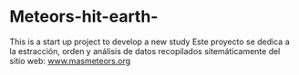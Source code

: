 # Meteors-hit-earth-
This is a start up project to develop a new study 
Este proyecto se dedica a la estracción, orden y análisis de datos recopilados sitemáticamente del sitio web: www.masmeteors.org
